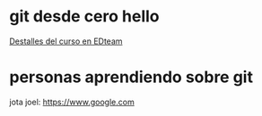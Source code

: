 # git desde cero hello
[Destalles del curso en EDteam](https://ed.team/git)
# personas aprendiendo sobre git
jota joel: https://www.google.com